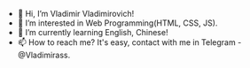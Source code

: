- 👋 Hi, I’m Vladimir Vladimirovich!
- 👀 I’m interested in Web Programming(HTML, CSS, JS).
- 🌱 I’m currently learning English, Chinese!
- 📫 How to reach me? It's easy, contact with me in Telegram - @Vladimirass.

